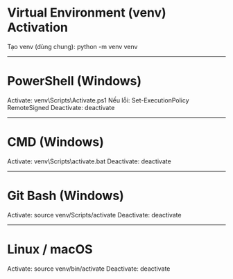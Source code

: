 # Virtual Environment (venv) Activation

Tạo venv (dùng chung):
python -m venv venv

---

# PowerShell (Windows)
Activate:   venv\Scripts\Activate.ps1
Nếu lỗi:    Set-ExecutionPolicy RemoteSigned
Deactivate: deactivate

---

# CMD (Windows)
Activate:   venv\Scripts\activate.bat
Deactivate: deactivate

---

# Git Bash (Windows)
Activate:   source venv/Scripts/activate
Deactivate: deactivate

---

# Linux / macOS
Activate:   source venv/bin/activate
Deactivate: deactivate
